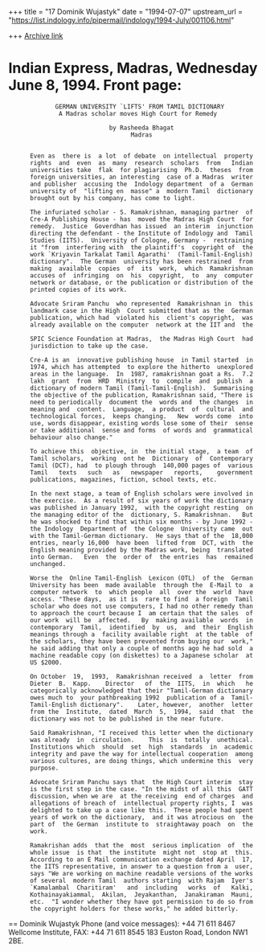 +++
title = "17 Dominik Wujastyk"
date = "1994-07-07"
upstream_url = "https://list.indology.info/pipermail/indology/1994-July/001106.html"

+++
[Archive link](https://list.indology.info/pipermail/indology/1994-July/001106.html)



Indian Express, Madras, Wednesday June 8, 1994.  Front page:
============================================================

                 GERMAN UNIVERSITY `LIFTS' FROM TAMIL DICTIONARY
                  A Madras scholar moves High Court for Remedy

                                by Rasheeda Bhagat
                                      Madras


          Even as  there is  a lot  of debate  on intellectual  property
          rights  and  even  as  many  research  scholars  from   Indian
          universities take  flak  for plagiarising  Ph.D.  theses  from
          foreign universities, an interesting  case of a Madras  writer
          and publisher  accusing the  Indology department  of a  German
          university of  "lifting en  masse" a  modern Tamil  dictionary
          brought out by his company, has come to light.

          The infuriated scholar - S. Ramakrishnan, managing partner  of
          Cre-A Publishing House - has  moved the Madras High Court  for
          remedy.  Justice  Goverdhan has issued  an interim  injunction
          directing the defendant - the Institute of Indology and  Tamil
          Studies (IITS).  University of Cologne, Germany -  restraining
          it "from  interfering with  the plaintiff's  copyright of  the
          work `Kriyavin Tarkalat Tamil Agarathi'  (Tamil-Tamil-English)
          dictionary".  The German  university has been restrained  from
          making  available  copies  of  its  work,  which  Ramakrishnan
          accuses of  infringing  on  his  copyright,  to  any  computer
          network or database, or the publication or distribution of the
          printed copies of its work.

          Advocate Sriram Panchu  who represented  Ramakrishnan in  this
          landmark case in the High  Court submitted that as the  German
          publication, which had  violated his  client's copyright,  was
          already available on the computer  network at the IIT and  the

          SPIC Science Foundation at Madras,  the Madras High Court  had
          jurisdiction to take up the case.

          Cre-A is an  innovative publishing house  in Tamil started  in
          1974, which has attempted  to explore the hitherto  unexplored
          areas in the language.  In  1987, ramakrishnan goat a Rs.  7.2
          lakh  grant  from  HRD  Ministry  to  compile  and  publish  a
          dictionary of modern Tamil (Tamil-Tamil-English).  Summarising
          the objective of the publication, Ramakrishnan said, "There is
          need to periodically  document the  words and  the changes  in
          meaning and  content.  Language,  a product  of  cultural  and
          technological forces,  keeps changing.   New  words come  into
          use, words disappear, existing words lose some of their  sense
          or take additional  sense and forms  of words and  grammatical
          behaviour also change."

          To achieve this  objective, in  the initial stage,  a team  of
          Tamil scholars,  working  ont he  Dictionary  of  Contemporary
          Tamil (DCT), had  to plough through  140,000 pages of  various
          Tamil   texts   such   as   newspaper   reports,    government
          publications, magazines, fiction, school texts, etc.

          In the next stage, a team of English scholars were involved in
          the exercise.  As a result of six years of work the dictionary
          was published in January 1992,  with the copyright resting  on
          the managing editor of the  dictionary, S. Ramakrishnan.   But
          he was shocked to find that within six months - by June 1992 -
          the Indology  Department of  the Cologne  University came  out
          with the Tamil-German dictionary.  He says that of the  18,000
          entries, nearly 16,000  have been  lifted from  DCT, with  the
          English meaning provided by the Madras work, being  translated
          into German.   Even  the  order of  the entries  has  remained
          unchanged.

          Worse the  Online Tamil-English  Lexicon (OTL)  of the  German
          University has been  made available  through the  E-Mail to  a
          computer network  to  which people  all  over the  world  have
          access. "These days,  as it is  rare to find  a foreign  Tamil
          scholar who does not use computers, I had no other remedy than
          to approach the court because I  am certain that the sales  of
          our work  will be  affected.   By  making available  words  in
          contemporary  Tamil,  identified  by  us,  and  their  English
          meanings through a  facility available right  at the table  of
          the scholars, they have been prevented from buying our  work,"
          he said adding that only a couple of months ago he had sold  a
          machine readable copy (on diskettes) to a Japanese scholar  at
          US $2000.

          On October  19,  1993,  Ramakrishnan received  a  letter  from
          Dieter  B.  Kapp.    Director   of  the  IITS,  in  which   he
          categorically acknowledged that their "Tamil-German dictionary
          owes much to  your pathbreaking 1992  publication of a  Tamil-
          Tamil-English dictionary".    Later, however,  another  letter
          from the  Institute,  dated  March  5,  1994,  said  that  the
          dictionary was not to be published in the near future.

          Said Ramakrishnan, "I received this letter when the dictionary
          was already  in  circulation.    This  is  totally  unethical.
          Institutions which  should  set  high  standards  in  academic
          integrity and pave the way for intellectual cooperation  among
          various cultures, are doing things, which undermine this  very
          purpose.

          Advocate Sriram Panchu says that  the High Court interim  stay
          is the first step in the case. "In the midst of all this  GATT
          discussion, when we are  at the receiving  end of charges  and
          allegations of breach of  intellectual property rights, I  was
          delighted to take up a case like this.  These people had spent
          years of work on the dictionary,  and it was atrocious on  the
          part of  the German  institute to  straightaway poach  on  the
          work.

          Ramakrishan adds  that the  most  serious implication  of  the
          whole issue  is that  the institute  might not  stop at  this.
          According to an E Mail communication exchange dated April  17,
          the IITS representative, in answer to a question from a  user,
          says "We are working on machine readable versions of the works
          of several  modern Tamil  authors starting  with Rajam  Iyer's
          `Kamalambal  Charitiram'   and  including   works  of   Kalki,
          Kothainayakiammal,  Akilan,  Jeyakanthan,  Janakiraman  Mauni,
          etc.  "I wonder whether they have got permission to do so from
          the copyright holders for these works," he added bitterly.
 ==
 Dominik Wujastyk           Phone (and voice messages): +44 71 611 8467
 Wellcome Institute,                               FAX: +44 71 611 8545
 183 Euston Road, London NW1 2BE.





